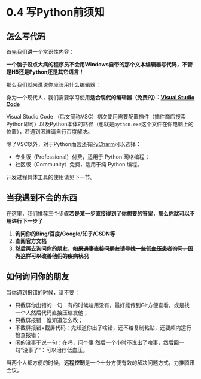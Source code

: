 # 0.4 写Python前须知

## 怎么写代码

首先我们讲一个常识性内容：

**一个脑子没点大病的程序员不会用Windows自带的那个文本编辑器写代码，不管是H5还是Python还是其它语言！**

那么我们就来说说你应该用什么编辑器：

身为一个现代人，我们需要学习使用**适合现代的编辑器（免费的）：**[**Visual Studio Code**](https://code.visualstudio.com/)

Visual Studio Code （后文简称VSC）初次使用需要配置插件（插件商店搜索Python即可）以及Python本体的路径（也就是`python.exe`这个文件在你电脑上的位置），若遇到困难请自行百度解决。

除了VSC以外，对于Python而言还有[PyCharm](https://www.jetbrains.com/pycharm/)可以选择：

- 专业版（Professional）付费，适用于 Python 网络编程；
- 社区版（Community）免费，适用于纯 Python 编程。

开发过程具体工具的使用请见下一节。

## 当我遇到不会的东西

在这里，我们推荐三个步骤**若是某一步直接得到了你想要的答案，那么你就可以不用进行下一步了**

1. **询问你的Bing/百度/Google/知乎/CSDN等**
1. **查阅官方文档**
1. **然后再去询问你的朋友，~~如果遇事直接问朋友请寻找一些低血压患者询问，因为这样可以改善他们的疾病状况~~**

## 如何询问你的朋友

当你遇到报错的时候，请不要：

- 只截屏你出错的一句：有的时候啥用没有，最好能传到Git方便查看，或是找一个人然后代码直接压缩发他；
- 只截屏报错：谁知道怎么改；
- 不截屏报错+截屏代码：鬼知道你出了啥错，还不给复制粘贴，还要颅内运行检查报错；
- 闲的没事干说一句：在吗，问个事 然后一个小时不说出了啥事，然后回一句“没事了”：可以治疗低血压。

当两个人都方便的时候，**远程控制**是一个十分方便有效的解决问题方式，力推腾讯会议。
